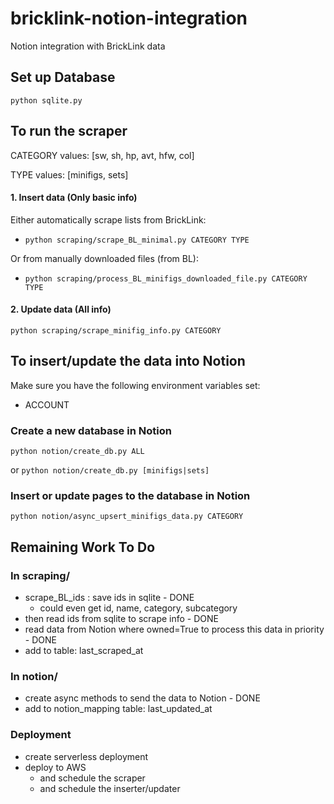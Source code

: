 # bricklink-notion-integration

Notion integration with BrickLink data

## Set up Database

`python sqlite.py`

## To run the scraper

CATEGORY values: [sw, sh, hp, avt, hfw, col]

TYPE values: [minifigs, sets]

#### 1. Insert data (Only basic info)

Either automatically scrape lists from BrickLink:

- `python scraping/scrape_BL_minimal.py CATEGORY TYPE`

Or from manually downloaded files (from BL):

- `python scraping/process_BL_minifigs_downloaded_file.py CATEGORY TYPE`

#### 2. Update data (All info)

`python scraping/scrape_minifig_info.py CATEGORY`

## To insert/update the data into Notion

Make sure you have the following environment variables set:

- ACCOUNT

### Create a new database in Notion

`python notion/create_db.py ALL`

or `python notion/create_db.py [minifigs|sets]`

### Insert or update pages to the database in Notion

`python notion/async_upsert_minifigs_data.py CATEGORY`

## Remaining Work To Do

### In scraping/

- scrape_BL_ids : save ids in sqlite - DONE
    - could even get id, name, category, subcategory
- then read ids from sqlite to scrape info - DONE
- read data from Notion where owned=True to process this data in priority - DONE
- add to table:  last_scraped_at

### In notion/

- create async methods to send the data to Notion - DONE
- add to notion_mapping table: last_updated_at

### Deployment

- create serverless deployment
- deploy to AWS
    - and schedule the scraper
    - and schedule the inserter/updater